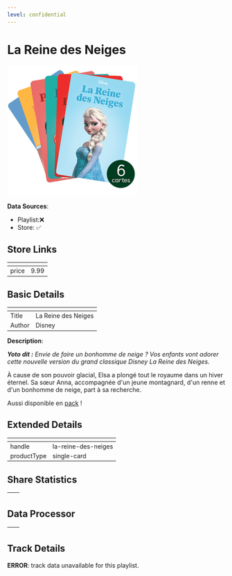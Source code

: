 ```yaml
---
level: confidential
---
```

# La Reine des Neiges

![card_[uzb1W].png](../../img/cards/card_[uzb1W].png)

**Data Sources**: 

- Playlist:❌
- Store: ✅


## Store Links

| <!-- --> | <!-- --> |
| - | - |
| price | 9.99 |


## Basic Details

| <!-- --> | <!-- --> |
| - | - |
| Title | La Reine des Neiges |
| Author | Disney |

**Description**:

<!-- td {border: 1px solid #ccc;}br {mso-data-placement:same-cell;} -->

_**Yoto dit :** Envie de faire un bonhomme de neige ? Vos enfants vont adorer cette nouvelle version du grand classique Disney La Reine des Neiges._

À cause de son pouvoir glacial, Elsa a plongé tout le royaume dans un hiver éternel. Sa sœur Anna, accompagnée d'un jeune montagnard, d'un renne et d'un bonhomme de neige, part à sa recherche.

Aussi disponible en [pack](https://eu.yotoplay.com/fr/products/les-classiques-disney-volume-1 "pack") !


## Extended Details

| <!-- --> | <!-- --> |
| - | - |
| handle | la-reine-des-neiges |
| productType | single-card |


## Share Statistics

| <!-- --> | <!-- --> |
| - | - |


## Data Processor

| <!-- --> | <!-- --> |
| - | - |


## Track Details

**ERROR**: track data unavailable for this playlist.
